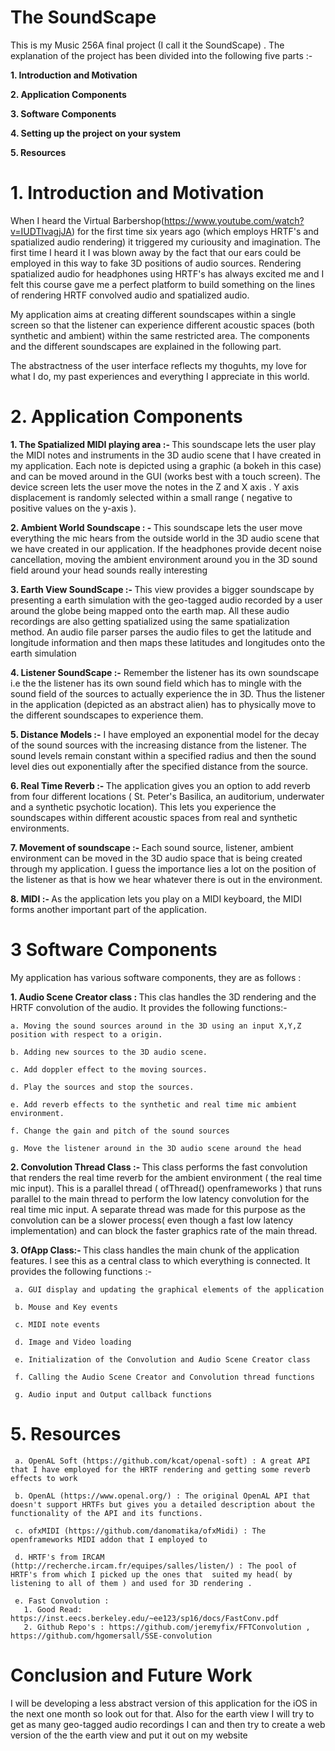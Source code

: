 # The SoundScape 

This is my Music 256A final project (I call it the SoundScape) . The explanation of the project has been divided into the following five parts :- 

   <b> 1. Introduction and Motivation </b>

   <b> 2. Application Components  </b>

   <b> 3. Software Components </b>

   <b> 4. Setting up the project on your system </b>

   <b> 5. Resources </b>


# 1. Introduction and Motivation

When I heard the Virtual Barbershop(https://www.youtube.com/watch?v=IUDTlvagjJA)  for the first time six years ago (which employs HRTF's and spatialized audio rendering) it triggered my curiousity and imagination. The first time I heard it I was blown away by the fact that our ears could be employed in this way to fake 3D positions of audio sources. 
Rendering spatialized audio for headphones using HRTF's has always excited me and I felt this course gave me a perfect platform to build something on the lines of rendering HRTF convolved audio and spatialized audio.

My application aims at creating different soundscapes within a single screen so that the listener can experience different acoustic spaces (both synthetic and ambient) within the same restricted area. The components and the different soundscapes are explained in the following part. 

The abstractness of the user interface reflects my thoguhts, my love for what I do, my past experiences and everything I appreciate in this world. 

# 2. Application Components 

  <b> 1. The Spatialized MIDI playing area :- </b> This soundscape lets the user play the MIDI notes and instruments in the 3D audio scene that I have created in my application. Each note is depicted using a graphic (a bokeh in this case) and can be moved around in the GUI (works best with a touch screen). The device screen lets the user move the notes in the Z and X axis . Y axis displacement is randomly selected within a small range ( negative to positive values on the y-axis ). 

 <b> 2. Ambient World Soundscape : - </b> This soundscape lets the user move everything the mic hears from the outside world in the 3D audio scene that we have created in our application. If the headphones provide decent noise cancellation, moving the ambient environment around you in the 3D sound field around your head sounds really interesting 

 <b> 3. Earth View SoundScape :- </b> This view provides a bigger soundscape by presenting a earth simulation with the geo-tagged audio recorded by a user around the globe being mapped onto the earth map. All these audio recordings are also getting spatialized using the same spatialization method. An audio file parser parses the audio files to get the latitude and longitude information and then maps these latitudes and longitudes onto the earth simulation 

 <b> 4. Listener SoundScape :-</b> Remember the listener has its own soundscape i.e the the listener has its own sound field which has to mingle with the sound field of the sources to actually experience the in 3D. Thus the listener in the application (depicted as an abstract alien) has to physically move to the different soundscapes to experience them. 

 <b> 5. Distance Models :-</b> I have employed an exponential model for the decay of the sound sources with the increasing distance from the listener. The sound levels remain constant within a specified radius and then the sound level dies out exponentially after the specified distance from the source. 

 <b> 6. Real Time Reverb :- </b> The application gives you an option to add reverb from four different locations ( St. Peter's Basilica, an auditorium, underwater and a synthetic psychotic location). This lets you experience the soundscapes within different acoustic spaces from real and synthetic environments.

 <b> 7. Movement of soundscape :- </b> Each sound source, listener, ambient environment can be moved in the 3D audio space that is being created through my application. I guess the importance lies a lot on the position of the listener as that is how we hear whatever there is out in the environment. 
 
 <b> 8. MIDI :- </b> As the application lets you play on a MIDI keyboard, the MIDI forms another important part of the application. 

# 3 Software Components  

My application has various software components, they are as follows : 

<b> 1. Audio Scene Creator class : </b> This clas handles the 3D rendering and the HRTF convolution of the audio. It provides the following functions:- 

    a. Moving the sound sources around in the 3D using an input X,Y,Z position with respect to a origin.
  
    b. Adding new sources to the 3D audio scene.
  
    c. Add doppler effect to the moving sources.
  
    d. Play the sources and stop the sources.
  
    e. Add reverb effects to the synthetic and real time mic ambient environment.
  
    f. Change the gain and pitch of the sound sources 
  
    g. Move the listener around in the 3D audio scene around the head 
  

<b> 2. Convolution Thread Class :- </b> This class performs the fast convolution that renders the real time reverb for the ambient environment ( the real time mic input). This is a parallel thread ( ofThread() openframeworks ) that runs parallel to the main thread to perform the low latency convolution for the real time mic input. A separate thread was made for this purpose as the convolution can be a slower process( even though a fast low latency implementation) and can block the faster graphics rate of the main thread. 
 
 
<b> 3. OfApp Class:- </b> This class handles the main chunk of the application features. I see this as a central class to which everything is connected. It provides the following functions :-
 
     a. GUI display and updating the graphical elements of the application 
  
     b. Mouse and Key events 
  
     c. MIDI note events 
  
     d. Image and Video loading 
  
     e. Initialization of the Convolution and Audio Scene Creator class 
  
     f. Calling the Audio Scene Creator and Convolution thread functions 
  
     g. Audio input and Output callback functions 
  
  
# 5. Resources 
  
     a. OpenAL Soft (https://github.com/kcat/openal-soft) : A great API that I have employed for the HRTF rendering and getting some reverb effects to work 

     b. OpenAL (https://www.openal.org/) : The original OpenAL API that doesn't support HRTFs but gives you a detailed description about the functionality of the API and its functions.

     c. ofxMIDI (https://github.com/danomatika/ofxMidi) : The openframeworks MIDI addon that I employed to 

     d. HRTF's from IRCAM  (http://recherche.ircam.fr/equipes/salles/listen/) : The pool of HRTF's from which I picked up the ones that  suited my head( by listening to all of them ) and used for 3D rendering . 

     e. Fast Convolution : 
       1. Good Read: https://inst.eecs.berkeley.edu/~ee123/sp16/docs/FastConv.pdf 
       2. Github Repo's : https://github.com/jeremyfix/FFTConvolution , https://github.com/hgomersall/SSE-convolution
   


# Conclusion and Future Work 


I will be developing a less abstract version of this application for the iOS in the next one month so look out for that. Also for the earth view I will try to get as many geo-tagged audio recordings I can and then try to create a web version of the the earth view and put it out on my website 
   

